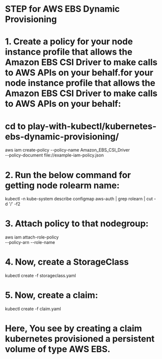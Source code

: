 # STEP for AWS EBS Dynamic Provisioning
# 1. Create a policy for your node instance profile that allows the Amazon EBS CSI Driver to make calls to AWS APIs on your behalf.for your node instance profile that allows the Amazon EBS CSI Driver to make calls to AWS APIs on your behalf:

# cd to play-with-kubectl/kubernetes-ebs-dynamic-provisioning/

aws iam create-policy --policy-name Amazon_EBS_CSI_Driver \
--policy-document file://example-iam-policy.json

# 2. Run the below command for getting node rolearm name:
kubectl -n kube-system describe configmap aws-auth | grep rolearn | cut -d '/' -f2

# 3. Attach policy to that nodegroup:
aws iam attach-role-policy \
--policy-arn <XYZ>
--role-name <Output of snd. step>
  
# 4. Now, create a StorageClass
kubectl create -f storageclass.yaml

# 5. Now, create a claim:
kubectl create -f claim.yaml
# Here, You see by creating a claim kubernetes provisioned a persistent volume of type AWS EBS.
